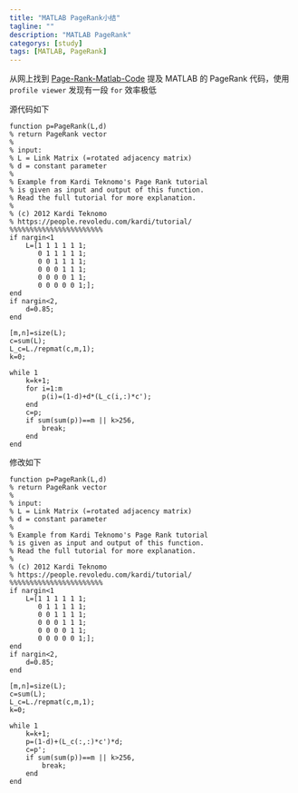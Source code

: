 ```yaml
---
title: "MATLAB PageRank小结"
tagline: ""
description: "MATLAB PageRank"
categorys: [study]
tags: [MATLAB, PageRank]
---
```



从网上找到 [Page-Rank-Matlab-Code](https://people.revoledu.com/kardi/tutorial/PageRank/Page-Rank-Matlab-Code.html) 提及 MATLAB 的 PageRank 代码，使用 `profile viewer` 发现有一段 `for` 效率极低

源代码如下

    function p=PageRank(L,d) 
    % return PageRank vector 
    % 
    % input: 
    % L = Link Matrix (=rotated adjacency matrix) 
    % d = constant parameter 
    % 
    % Example from Kardi Teknomo's Page Rank tutorial 
    % is given as input and output of this function. 
    % Read the full tutorial for more explanation. 
    % 
    % (c) 2012 Kardi Teknomo 
    % https://people.revoledu.com/kardi/tutorial/ 
    %%%%%%%%%%%%%%%%%%%%%%% 
    if nargin<1 
        L=[1 1 1 1 1 1; 
           0 1 1 1 1 1; 
           0 0 1 1 1 1; 
           0 0 0 1 1 1; 
           0 0 0 0 1 1; 
           0 0 0 0 0 1;]; 
    end 
    if nargin<2, 
        d=0.85; 
    end 
      
    [m,n]=size(L); 
    c=sum(L); 
    L_c=L./repmat(c,m,1); 
    k=0; 
      
    while 1 
        k=k+1; 
        for i=1:m
            p(i)=(1-d)+d*(L_c(i,:)*c'); 
        end
        c=p; 
        if sum(sum(p))==m || k>256, 
            break; 
        end
    end
	
修改如下

    function p=PageRank(L,d) 
    % return PageRank vector 
    % 
    % input: 
    % L = Link Matrix (=rotated adjacency matrix) 
    % d = constant parameter 
    % 
    % Example from Kardi Teknomo's Page Rank tutorial 
    % is given as input and output of this function. 
    % Read the full tutorial for more explanation. 
    % 
    % (c) 2012 Kardi Teknomo 
    % https://people.revoledu.com/kardi/tutorial/ 
    %%%%%%%%%%%%%%%%%%%%%%% 
    if nargin<1 
        L=[1 1 1 1 1 1; 
           0 1 1 1 1 1; 
           0 0 1 1 1 1; 
           0 0 0 1 1 1; 
           0 0 0 0 1 1; 
           0 0 0 0 0 1;]; 
    end 
    if nargin<2, 
        d=0.85; 
    end 
      
    [m,n]=size(L); 
    c=sum(L); 
    L_c=L./repmat(c,m,1); 
    k=0; 
      
    while 1 
        k=k+1; 
        p=(1-d)+(L_c(:,:)*c')*d;
        c=p'; 
        if sum(sum(p))==m || k>256, 
            break; 
        end
    end